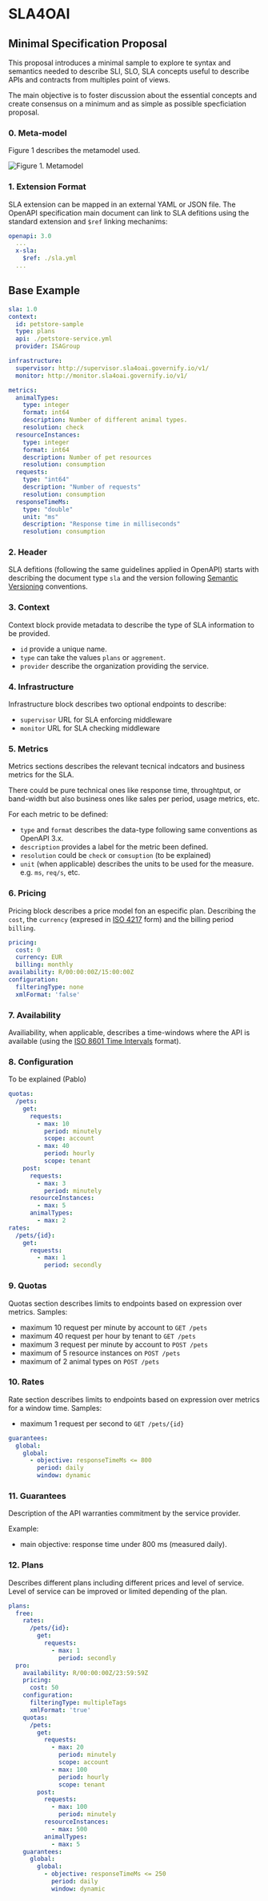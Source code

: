 # SLA4OAI

## Minimal Specification Proposal

This proposal introduces a minimal sample to explore te syntax and semantics needed to describe SLI, SLO, SLA concepts useful to describe APIs and contracts from multiples point of views.

The main objective is to foster discussion about the essential concepts and create consensus on a minimum and as simple as possible specficiation proposal.

### 0. Meta-model

Figure 1 describes the metamodel used.

![Figure 1. Metamodel](metamodel.png)


### 1. Extension Format

SLA extension can be mapped in an external YAML or JSON file. The OpenAPI specification main document can link to SLA defitions using the standard extension and `$ref` linking mechanims:

```yaml
openapi: 3.0
  ...
  x-sla:
    $ref: ./sla.yml
  ...
```

## Base Example

```yaml
sla: 1.0
context:
  id: petstore-sample
  type: plans
  api: ./petstore-service.yml
  provider: ISAGroup

infrastructure:
  supervisor: http://supervisor.sla4oai.governify.io/v1/
  monitor: http://monitor.sla4oai.governify.io/v1/

metrics:
  animalTypes:
    type: integer
    format: int64
    description: Number of different animal types.
    resolution: check
  resourceInstances:
    type: integer
    format: int64
    description: Number of pet resources
    resolution: consumption
  requests:
    type: "int64"
    description: "Number of requests"
    resolution: consumption
  responseTimeMs:
    type: "double"
    unit: "ms"
    description: "Response time in milliseconds"
    resolution: consumption
```

### 2. Header

SLA defitions (following the same guidelines applied in OpenAPI) starts with describing the document type `sla` and the version following [Semantic Versioning](https://semver.org/) conventions.

### 3. Context

Context block provide metadata to describe the type of SLA information to be provided.

- `id` provide a unique name.
- `type` can take the values `plans` or `aggrement`.
- `provider` describe the organization providing the service.

### 4. Infrastructure

Infrastructure block describes two optional endpoints to describe:

- `supervisor` URL for SLA enforcing middleware
- `monitor` URL for SLA checking middleware

### 5. Metrics

Metrics sections describes the relevant tecnical indcators and business metrics for the SLA.

There could be pure technical ones like response time, throughtput, or band-width but also business ones like sales per period, usage metrics, etc.

For each metric to be defined:

- `type` and `format` describes the data-type following same conventions as OpenAPI 3.x.
- `description` provides a label for the metric been defined.
- `resolution` could be `check` or `comsuption` (to be explained)
- `unit` (when applicable) describes the units to be used for the measure. e.g. `ms`, `req/s`, etc.


### 6. Pricing

Pricing block describes a price model fon an especific plan. Describing the `cost`, the `currency` (expresed in [ISO 4217](https://en.wikipedia.org/wiki/ISO_4217) form) and the billing period `billing`.

```yaml
pricing:
  cost: 0
  currency: EUR
  billing: monthly
availability: R/00:00:00Z/15:00:00Z
configuration:
  filteringType: none
  xmlFormat: 'false'
```

### 7. Availability

Availiability, when applicable, describes a time-windows where the API is available (using the [ISO 8601 Time Intervals](https://en.wikipedia.org/wiki/ISO_8601#Time_intervals) format).

### 8. Configuration

To be explained (Pablo)


```yaml
quotas:
  /pets:
    get:
      requests:
        - max: 10
          period: minutely
          scope: account
        - max: 40
          period: hourly
          scope: tenant
    post:
      requests:
        - max: 3
          period: minutely
      resourceInstances:
        - max: 5
      animalTypes:
        - max: 2
rates:
  /pets/{id}:
    get:
      requests:
        - max: 1
          period: secondly
```

### 9. Quotas

Quotas section describes limits to endpoints based on expression over metrics. Samples:

- maximum 10 request per minute by account to `GET /pets`
- maximum 40 request per hour by tenant to `GET /pets`
- maximum 3 request per minute by account to `POST /pets`
- maximum of 5 resource instances on `POST /pets`
- maximum of 2 animal types on `POST /pets`

### 10. Rates

Rate section describes limits to endpoints based on expression over metrics for a window time. Samples:

- maximum 1 request per second to `GET /pets/{id}`

```yaml
guarantees:
  global:
    global:
      - objective: responseTimeMs <= 800
        period: daily
        window: dynamic
```

### 11. Guarantees

Description of the API warranties commitment by the service provider.

Example:

- main objective: response time under 800 ms (measured daily).

### 12. Plans

Describes different plans including different prices and level of service. Level of service can be improved or limited depending of the plan.


```yaml
plans:
  free:
    rates:
      /pets/{id}:
        get:
          requests:
            - max: 1
              period: secondly
  pro:
    availability: R/00:00:00Z/23:59:59Z
    pricing:
      cost: 50
    configuration:
      filteringType: multipleTags
      xmlFormat: 'true'
    quotas:
      /pets:
        get:
          requests:
            - max: 20
              period: minutely
              scope: account
            - max: 100
              period: hourly
              scope: tenant
        post:
          requests:
            - max: 100
              period: minutely
          resourceInstances:
            - max: 500
          animalTypes:
            - max: 5
    guarantees:
      global:
        global:
          - objective: responseTimeMs <= 250
            period: daily
            window: dynamic
```

